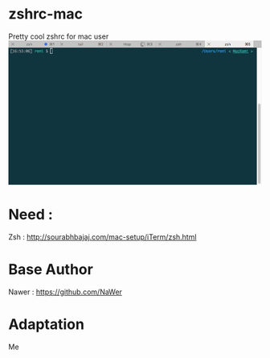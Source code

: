 # zshrc-mac
Pretty cool zshrc for mac user
![Terminal](terminal.png)
# Need :
Zsh : http://sourabhbajaj.com/mac-setup/iTerm/zsh.html

# Base Author
Nawer : https://github.com/NaWer

# Adaptation
Me
